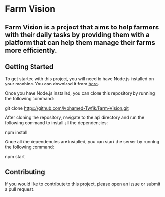 ﻿# Farm Vision

Farm Vision is a project that aims to help farmers with their daily tasks by providing them with a platform that can help them manage their farms more efficiently.
---
## Getting Started

To get started with this project, you will need to have Node.js installed on your machine. You can download it from [here](https://nodejs.org/en/).

Once you have Node.js installed, you can clone this repository by running the following command:

git clone https://github.com/Mohamed-Twfik/Farm-Vision.git


After cloning the repository, navigate to the api directory and run the following command to install all the dependencies:

npm install


Once all the dependencies are installed, you can start the server by running the following command:

npm start


## Contributing

If you would like to contribute to this project, please open an issue or submit a pull request.

